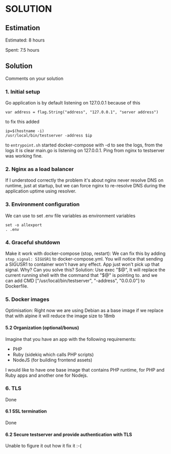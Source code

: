 SOLUTION
========

Estimation
----------
Estimated: 8 hours

Spent: 7.5 hours


Solution
--------
Comments on your solution


### 1. Initial setup

Go application is by default listening on 127.0.0.1 because of this
```
var address = flag.String("address", "127.0.0.1", "server address")
```
to fix this added 
```
ip=$(hostname -i)
/usr/local/bin/testserver -address $ip
```
to `entrypoint.sh`
started docker-compose with -d to see the logs, from the logs it is clear main.go is listening on 127.0.0.1. Ping from nginx to testserver was working fine.

### 2. Nginx as a load balancer
If I understood correctly the problem it's about nginx never resolve DNS on runtime, just at startup, but we can force nginx to re-resolve DNS during the application uptime using resolver.

### 3. Environment configuration
We can use to set .env file variables as environment variables
```
set -o allexport
. .env
```

### 4. Graceful shutdown
Make it work with docker-compose (stop, restart): We can fix this by adding `stop_signal: SIGUSR1` to docker-compose.yml.
You will notice that sending a SIGUSR1 to container won't have any effect. App just won't pick up that signal. Why? Can you solve this?
Solution: Use exec "$@", It will replace the current running shell with the command that "$@" is pointing to.
and we can add CMD ["/usr/local/bin/testserver", "-address", "0.0.0.0"] to Dockerfile.

### 5. Docker images
Optimisation: Right now we are using Debian as a base image if we replace that with alpine it will reduce the image size to 18mb

#### 5.2 Organization (optional/bonus)
Imagine that you have an app with the following requirements:
- PHP
- Ruby (sidekiq which calls PHP scripts)
- NodeJS (for building frontend assets)

I would like to have one base image that contains PHP runtime, for PHP and Ruby apps and another one for Nodejs. 

### 6. TLS
Done

#### 6.1 SSL termination
Done

#### 6.2 Secure testserver and provide authentication with TLS
Unable to figure it out how it fix it :-(
